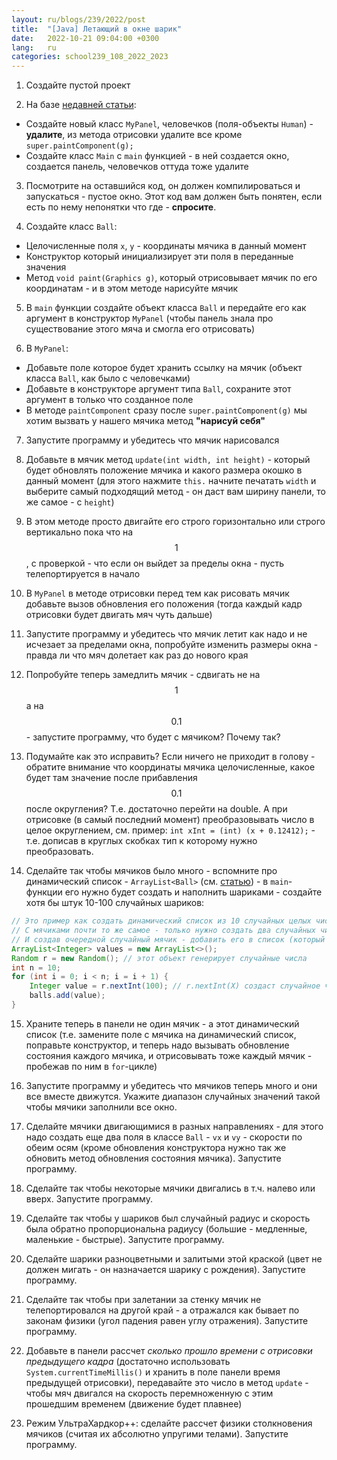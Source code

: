 ```yaml
---
layout: ru/blogs/239/2022/post
title:  "[Java] Летающий в окне шарик"
date:   2022-10-21 09:04:00 +0300
lang:   ru
categories: school239_108_2022_2023
---
```


1) Создайте пустой проект

2) На базе [недавней статьи](/blogs/239/2022/school239_108_2022_2023/2022/10/12/swing-gui-lecture.html):

- Создайте новый класс ```MyPanel```, человечков (поля-объекты ```Human```) - **удалите**, из метода отрисовки удалите все кроме ```super.paintComponent(g);```
- Создайте класс ```Main``` с ```main``` функцией - в ней создается окно, создается панель, человечков оттуда тоже удалите

3) Посмотрите на оставшийся код, он должен компилироваться и запускаться - пустое окно. Этот код вам должен быть понятен, если есть по нему непонятки что где - **спросите**.

4) Создайте класс ```Ball```:

- Целочисленные поля ```x```, ```y``` - координаты мячика в данный момент
- Конструктор который инициализирует эти поля в переданные значения
- Метод ```void paint(Graphics g)```, который отрисовывает мячик по его координатам - и в этом методе нарисуйте мячик

5) В ```main``` функции создайте объект класса ```Ball``` и передайте его как аргумент в конструктор ```MyPanel``` (чтобы панель знала про существование этого мяча и смогла его отрисовать)

6) В ```MyPanel```:

- Добавьте поле которое будет хранить ссылку на мячик (объект класса ```Ball```, как было с человечками)
- Добавьте в конструкторе аргумент типа ```Ball```, сохраните этот аргумент в только что созданное поле
- В методе ```paintComponent``` сразу после ```super.paintComponent(g)``` мы хотим вызвать у нашего мячика метод **"нарисуй себя"**

7) Запустите программу и убедитесь что мячик нарисовался

8) Добавьте в мячик метод ```update(int width, int height)``` - который будет обновлять положение мячика и какого размера окошко в данный момент (для этого нажмите ```this.``` начните печатать ```width``` и выберите самый подходящий метод - он даст вам ширину панели, то же самое - с ```height```)

9) В этом методе просто двигайте его строго горизонтально или строго вертикально пока что на $$1$$, с проверкой - что если он выйдет за пределы окна - пусть телепортируется в начало

10) В ```MyPanel``` в методе отрисовки перед тем как рисовать мячик добавьте вызов обновления его положения (тогда каждый кадр отрисовки будет двигать мяч чуть дальше)

11) Запустите программу и убедитесь что мячик летит как надо и не исчезает за пределами окна, попробуйте изменить размеры окна - правда ли что мяч долетает как раз до нового края

12) Попробуйте теперь замедлить мячик - сдвигать не на $$1$$ а на $$0.1$$ - запустите программу, что будет с мячиком? Почему так?

13) Подумайте как это исправить? Если ничего не приходит в голову - обратите внимание что координаты мячика целочисленные, какое будет там значение после прибавления $$0.1$$ после округления? Т.е. достаточно перейти на double. А при отрисовке (в самый последний момент) преобразовывать число в целое округлением, см. пример: ```int xInt = (int) (x + 0.12412);``` - т.е. дописав в круглых скобках тип к которому нужно преобразовать.  

14) Сделайте так чтобы мячиков было много - вспомните про динамический список - ```ArrayList<Ball>``` (см. [статью](/blogs/239/2022/school239_108_2022_2023/2022/09/23/strings-symbols-arrays.html)) - в ```main```-функции его нужно будет создать и наполнить шариками - создайте хотя бы штук 10-100 случайных шариков:

```java
// Это пример как создать динамический список из 10 случайных целых чисел
// С мячиками почти то же самое - только нужно создать два случайных числа - x, y
// И создав очередной случайный мячик - добавить его в список (который будет хранить не Integer, а Ball)
ArrayList<Integer> values = new ArrayList<>();
Random r = new Random(); // этот объект генерирует случайные числа
int n = 10;
for (int i = 0; i < n; i = i + 1) {
    Integer value = r.nextInt(100); // r.nextInt(X) создаст случайное число от 0 (включительно) до X (исключительно)
    balls.add(value);
}
```

15) Храните теперь в панели не один мячик - а этот динамический список (т.е. замените поле с мячика на динамический список, поправьте конструктор, и теперь надо вызывать обновление состояния каждого мячика, и отрисовывать тоже каждый мячик - пробежав по ним в ```for```-цикле)

16) Запустите программу и убедитесь что мячиков теперь много и они все вместе движутся. Укажите диапазон случайных значений такой чтобы мячики заполнили все окно.

17) Сделайте мячики двигающимися в разных направлениях - для этого надо создать еще два поля в классе ```Ball``` - ```vx``` и ```vy``` - скорости по обеим осям (кроме обновления конструктора нужно так же обновить метод обновления состояния мячика). Запустите программу.

18) Сделайте так чтобы некоторые мячики двигались в т.ч. налево или вверх. Запустите программу.

19) Сделайте так чтобы у шариков был случайный радиус и скорость была обратно пропорциональна радиусу (большие - медленные, маленькие - быстрые). Запустите программу.

20) Сделайте шарики разноцветными и залитыми этой краской (цвет не должен мигать - он назначается шарику с рождения). Запустите программу.

21) Сделайте так чтобы при залетании за стенку мячик не телепортировался на другой край - а отражался как бывает по законам физики (угол падения равен углу отражения). Запустите программу.

22) Добавьте в панели рассчет *сколько прошло времени с отрисовки предыдущего кадра* (достаточно использовать ```System.currentTimeMillis()``` и хранить в поле панели время предыдущей отрисовки), передавайте это число в метод ```update``` - чтобы мяч двигался на скорость перемноженную с этим прошедшим временем (движение будет плавнее)

23) Режим УльтраХардкор++: сделайте рассчет физики столкновения мячиков (считая их абсолютно упругими телами). Запустите программу.
